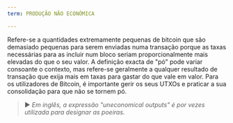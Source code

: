 ```yaml
---
term: PRODUÇÃO NÃO ECONÓMICA

---
```

Refere-se a quantidades extremamente pequenas de bitcoin que são demasiado pequenas para serem enviadas numa transação porque as taxas necessárias para as incluir num bloco seriam proporcionalmente mais elevadas do que o seu valor. A definição exacta de "pó" pode variar consoante o contexto, mas refere-se geralmente a qualquer resultado de transação que exija mais em taxas para gastar do que vale em valor. Para os utilizadores de Bitcoin, é importante gerir os seus UTXOs e praticar a sua consolidação para que não se tornem pó.

> ► *Em inglês, a expressão "uneconomical outputs" é por vezes utilizada para designar as poeiras.*